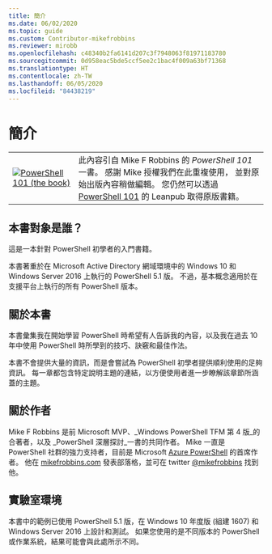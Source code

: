```yaml
---
title: 簡介
ms.date: 06/02/2020
ms.topic: guide
ms.custom: Contributor-mikefrobbins
ms.reviewer: mirobb
ms.openlocfilehash: c48340b2fa6141d207c3f7948063f81971183780
ms.sourcegitcommit: 0d958eac5bde5ccf5ee2c1bac4f009a63bf71368
ms.translationtype: HT
ms.contentlocale: zh-TW
ms.lasthandoff: 06/05/2020
ms.locfileid: "84438219"
---
```

# <a name="introduction"></a>簡介

<table>
  <tr><td>
  <a href="https://leanpub.com/powershell101">
  <img src="media/powershell101-150x194.png" alt="PowerShell 101 (the book)" />
  </a>
  </td>
  <td colspan=2>
此內容引自 Mike F Robbins 的 <em>PowerShell 101</em> 一書。 感謝 Mike 授權我們在此重複使用， 並對原始出版內容稍做編輯。 您仍然可以透過 <a href="https://leanpub.com/powershell101">PowerShell 101</a> 的 Leanpub 取得原版書籍。
  </td></tr>
</table>

## <a name="who-is-this-book-for"></a>本書對象是誰？

這是一本針對 PowerShell 初學者的入門書籍。

本書著重於在 Microsoft Active Directory 網域環境中的 Windows 10 和 Windows Server 2016 上執行的 PowerShell 5.1 版。 不過，基本概念適用於在支援平台上執行的所有 PowerShell 版本。

## <a name="about-this-book"></a>關於本書

本書彙集我在開始學習 PowerShell 時希望有人告訴我的內容，以及我在過去 10 年中使用 PowerShell 時所學到的技巧、訣竅和最佳作法。

本書不會提供大量的資訊，而是會嘗試為 PowerShell 初學者提供順利使用的足夠資訊。 每一章都包含特定說明主題的連結，以方便使用者進一步瞭解該章節所涵蓋的主題。

## <a name="about-the-author"></a>關於作者

Mike F Robbins 是前 Microsoft MVP、_Windows PowerShell TFM 第 4 版_的合著者，以及 _PowerShell 深層探討_一書的共同作者。 Mike 一直是 PowerShell 社群的強力支持者，目前是 Microsoft [Azure PowerShell][] 的首席作者。 他在 [mikefrobbins.com][] 發表部落格，並可在 twitter [@mikefrobbins][] 找到他。

## <a name="lab-environment"></a>實驗室環境

本書中的範例已使用 PowerShell 5.1 版，在 Windows 10 年度版 (組建 1607) 和 Windows Server 2016 上設計和測試。 如果您使用的是不同版本的 PowerShell 或作業系統，結果可能會與此處所示不同。

<!-- link references -->
[@mikefrobbins]: https://twitter.com/mikefrobbins
[mikefrobbins.com]: http://mikefrobbins.com/
[PowerShell 101]: https://leanpub.com/powershell101
[Azure PowerShell]: /powershell/azure
